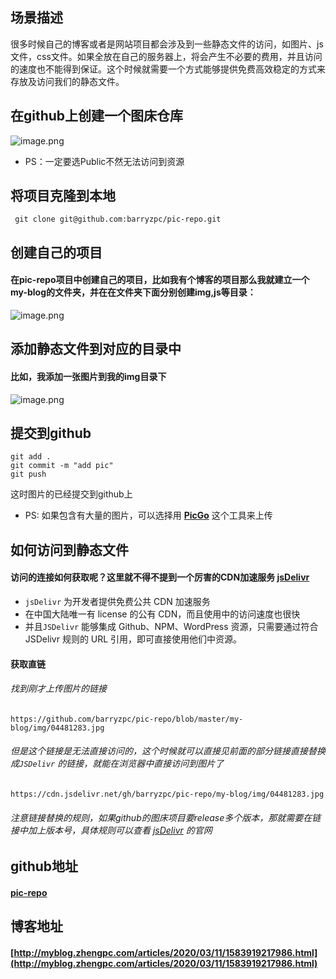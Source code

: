 ## 场景描述
很多时候自己的博客或者是网站项目都会涉及到一些静态文件的访问，如图片、js文件，css文件。如果全放在自己的服务器上，将会产生不必要的费用，并且访问的速度也不能得到保证。这个时候就需要一个方式能够提供免费高效稳定的方式来存放及访问我们的静态文件。

## 在github上创建一个图床仓库

![image.png](https://img.hacpai.com/file/2020/03/image-c1eaf3b5.png)

- PS：一定要选Public不然无法访问到资源

## 将项目克隆到本地
```shell
 git clone git@github.com:barryzpc/pic-repo.git
```

## 创建自己的项目

#### 在pic-repo项目中创建自己的项目，比如我有个博客的项目那么我就建立一个my-blog的文件夹，并在在文件夹下面分别创建img,js等目录：
![image.png](https://img.hacpai.com/file/2020/03/image-589b7be6.png)

## 添加静态文件到对应的目录中

#### 比如，我添加一张图片到我的img目录下

![image.png](https://img.hacpai.com/file/2020/03/image-7f90875c.png)

## 提交到github

```
git add .
git commit -m "add pic"
git push 
```
这时图片的已经提交到github上
- PS: 如果包含有大量的图片，可以选择用 **[PicGo](https://github.com/Molunerfinn/PicGo)** 这个工具来上传

## 如何访问到静态文件
#### 访问的连接如何获取呢？这里就不得不提到一个厉害的CDN加速服务 [jsDelivr](https://www.jsdelivr.com/ "jsDelivr")

- `jsDelivr` 为开发者提供免费公共 CDN 加速服务
- 在中国大陆唯一有 license 的公有 CDN，而且使用中的访问速度也很快
- 并且`JSDelivr` 能够集成 Github、NPM、WordPress 资源，只需要通过符合 JSDelivr 规则的 URL 引用，即可直接使用他们中资源。

#### 获取直链

###### 找到刚才上传图片的链接

```url
https://github.com/barryzpc/pic-repo/blob/master/my-blog/img/04481283.jpg
```
###### 但是这个链接是无法直接访问的，这个时候就可以直接见前面的部分链接直接替换成`JSDelivr` 的链接，就能在浏览器中直接访问到图片了

```url
https://cdn.jsdelivr.net/gh/barryzpc/pic-repo/my-blog/img/04481283.jpg
```

###### 注意链接替换的规则，如果github的图床项目要release多个版本，那就需要在链接中加上版本号，具体规则可以查看 [jsDelivr](https://www.jsdelivr.com/ "jsDelivr") 的官网


## github地址

#### **[pic-repo](https://github.com/barryzpc/pic-repo)**

## 博客地址

#### **[http://myblog.zhengpc.com/articles/2020/03/11/1583919217986.html](http://myblog.zhengpc.com/articles/2020/03/11/1583919217986.html)**